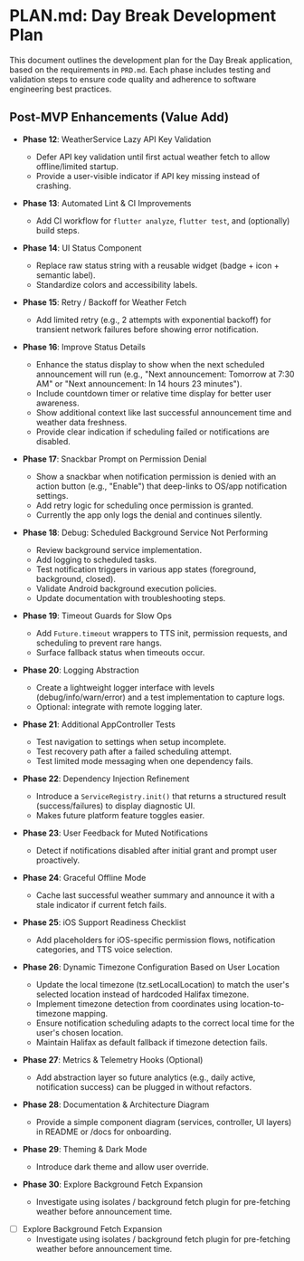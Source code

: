 # PLAN.md: Day Break Development Plan

This document outlines the development plan for the Day Break application, based on the requirements in `PRD.md`. Each phase includes testing and validation steps to ensure code quality and adherence to software engineering best practices.

## Post-MVP Enhancements (Value Add)

- **Phase 12**: WeatherService Lazy API Key Validation
  - Defer API key validation until first actual weather fetch to allow offline/limited startup.
  - Provide a user-visible indicator if API key missing instead of crashing.

- **Phase 13**: Automated Lint & CI Improvements
  - Add CI workflow for `flutter analyze`, `flutter test`, and (optionally) build steps.

- **Phase 14**: UI Status Component
  - Replace raw status string with a reusable widget (badge + icon + semantic label).
  - Standardize colors and accessibility labels.

- **Phase 15**: Retry / Backoff for Weather Fetch
  - Add limited retry (e.g., 2 attempts with exponential backoff) for transient network failures before showing error notification.

- **Phase 16**: Improve Status Details
  - Enhance the status display to show when the next scheduled announcement will run (e.g., "Next announcement: Tomorrow at 7:30 AM" or "Next announcement: In 14 hours 23 minutes").
  - Include countdown timer or relative time display for better user awareness.
  - Show additional context like last successful announcement time and weather data freshness.
  - Provide clear indication if scheduling failed or notifications are disabled.

- **Phase 17**: Snackbar Prompt on Permission Denial
  - Show a snackbar when notification permission is denied with an action button (e.g., "Enable") that deep-links to OS/app notification settings.
  - Add retry logic for scheduling once permission is granted.
  - Currently the app only logs the denial and continues silently.

- **Phase 18**: Debug: Scheduled Background Service Not Performing
  - Review background service implementation.
  - Add logging to scheduled tasks.
  - Test notification triggers in various app states (foreground, background, closed).
  - Validate Android background execution policies.
  - Update documentation with troubleshooting steps.

- **Phase 19**: Timeout Guards for Slow Ops
  - Add `Future.timeout` wrappers to TTS init, permission requests, and scheduling to prevent rare hangs.
  - Surface fallback status when timeouts occur.

- **Phase 20**: Logging Abstraction
  - Create a lightweight logger interface with levels (debug/info/warn/error) and a test implementation to capture logs.
  - Optional: integrate with remote logging later.

- **Phase 21**: Additional AppController Tests
  - Test navigation to settings when setup incomplete.
  - Test recovery path after a failed scheduling attempt.
  - Test limited mode messaging when one dependency fails.

- **Phase 22**: Dependency Injection Refinement
  - Introduce a `ServiceRegistry.init()` that returns a structured result (success/failures) to display diagnostic UI.
  - Makes future platform feature toggles easier.

- **Phase 23**: User Feedback for Muted Notifications
  - Detect if notifications disabled after initial grant and prompt user proactively.

- **Phase 24**: Graceful Offline Mode
  - Cache last successful weather summary and announce it with a stale indicator if current fetch fails.

- **Phase 25**: iOS Support Readiness Checklist
  - Add placeholders for iOS-specific permission flows, notification categories, and TTS voice selection.

- **Phase 26**: Dynamic Timezone Configuration Based on User Location
  - Update the local timezone (tz.setLocalLocation) to match the user's selected location instead of hardcoded Halifax timezone.
  - Implement timezone detection from coordinates using location-to-timezone mapping.
  - Ensure notification scheduling adapts to the correct local time for the user's chosen location.
  - Maintain Halifax as default fallback if timezone detection fails.

- **Phase 27**: Metrics & Telemetry Hooks (Optional)
  - Add abstraction layer so future analytics (e.g., daily active, notification success) can be plugged in without refactors.

- **Phase 28**: Documentation & Architecture Diagram
  - Provide a simple component diagram (services, controller, UI layers) in README or /docs for onboarding.

- **Phase 29**: Theming & Dark Mode
  - Introduce dark theme and allow user override.

- **Phase 30**: Explore Background Fetch Expansion
  - Investigate using isolates / background fetch plugin for pre-fetching weather before announcement time.
- [ ] Explore Background Fetch Expansion
  - Investigate using isolates / background fetch plugin for pre-fetching weather before announcement time.
